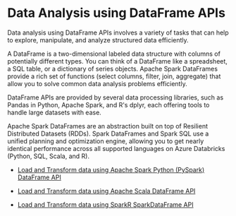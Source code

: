 # Data Analysis using DataFrame APIs
Data analysis using DataFrame APIs involves a variety of tasks that can help to explore, manipulate, and analyze structured data efficiently. 

A DataFrame is a two-dimensional labeled data structure with columns of potentially different types. You can think of a DataFrame like a spreadsheet, a SQL table, or a dictionary of series objects. Apache Spark DataFrames provide a rich set of functions (select columns, filter, join, aggregate) that allow you to solve common data analysis problems efficiently.

DataFrame APIs are provided by several data processing libraries, such as Pandas in Python, Apache Spark, and R's dplyr, each offering tools to handle large datasets with ease. 

Apache Spark DataFrames are an abstraction built on top of Resilient Distributed Datasets (RDDs). Spark DataFrames and Spark SQL use a unified planning and optimization engine, allowing you to get nearly identical performance across all supported languages on Azure Databricks (Python, SQL, Scala, and R).

- [Load and Transform data using Apache Spark Python (PySpark) DataFrame API](https://api-docs.databricks.com/python/pyspark/latest/pyspark.sql/api/pyspark.sql.DataFrame.html#pyspark-sql-dataframe)

- [Load and Transform data using Apache Scala DataFrame API](https://api-docs.databricks.com/scala/spark/latest/org/apache/spark/index.html)

- [Load and Transform data using SparkR SparkDataFrame API](https://spark.apache.org/docs/latest/sparkr.html#sparkdataframe)